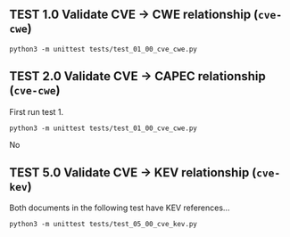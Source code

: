 

## TEST 1.0 Validate CVE -> CWE relationship (`cve-cwe`)

```shell
python3 -m unittest tests/test_01_00_cve_cwe.py
```



## TEST 2.0 Validate CVE -> CAPEC relationship (`cve-cwe`)

First run test 1.

```shell
python3 -m unittest tests/test_01_00_cve_cwe.py
```

No


## TEST 5.0 Validate CVE -> KEV relationship (`cve-kev`)

Both documents in the following test have KEV references...

```shell
python3 -m unittest tests/test_05_00_cve_kev.py
```
